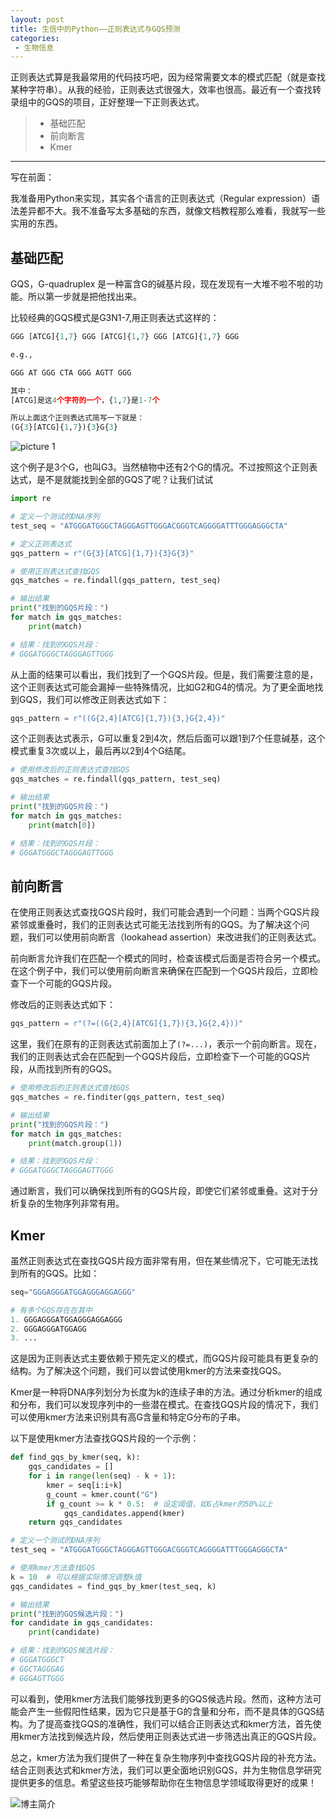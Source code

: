 ```yaml
---
layout: post
title: 生信中的Python——正则表达式与GQS预测
categories:
 - 生物信息
---
```


正则表达式算是我最常用的代码技巧吧，因为经常需要文本的模式匹配（就是查找某种字符串）。从我的经验，正则表达式很强大，效率也很高。最近有一个查找转录组中的GQS的项目，正好整理一下正则表达式。
>* 基础匹配
>* 前向断言
>* Kmer

***

写在前面：

我准备用Python来实现，其实各个语言的正则表达式（Regular expression）语法差异都不大。我不准备写太多基础的东西，就像文档教程那么难看，我就写一些实用的东西。

## 基础匹配

GQS，G-quadruplex 是一种富含G的碱基片段，现在发现有一大堆不啦不啦的功能。所以第一步就是把他找出来。

比较经典的GQS模式是G3N1-7,用正则表达式这样的：

```python
GGG [ATCG]{1,7} GGG [ATCG]{1,7} GGG [ATCG]{1,7} GGG

e.g.,

GGG AT GGG CTA GGG AGTT GGG

其中：
[ATCG]是这4个字符的一个，{1,7}是1-7个

所以上面这个正则表达式简写一下就是：
(G{3}[ATCG]{1,7}){3}G{3} 
```
![picture 1](https://pic.atlasbioinfo.com/pic_1639566409748_1639566417010.png)  

这个例子是3个G，也叫G3。当然植物中还有2个G的情况。不过按照这个正则表达式，是不是就能找到全部的GQS了呢？让我们试试

```python
import re

# 定义一个测试的DNA序列
test_seq = "ATGGGATGGGCTAGGGAGTTGGGACGGGTCAGGGGATTTGGGAGGGCTA"

# 定义正则表达式
gqs_pattern = r"(G{3}[ATCG]{1,7}){3}G{3}"

# 使用正则表达式查找GQS
gqs_matches = re.findall(gqs_pattern, test_seq)

# 输出结果
print("找到的GQS片段：")
for match in gqs_matches:
    print(match)

# 结果：找到的GQS片段：
# GGGATGGGCTAGGGAGTTGGG
```

从上面的结果可以看出，我们找到了一个GQS片段。但是，我们需要注意的是，这个正则表达式可能会漏掉一些特殊情况，比如G2和G4的情况。为了更全面地找到GQS，我们可以修改正则表达式如下：

```python
gqs_pattern = r"((G{2,4}[ATCG]{1,7}){3,}G{2,4})"
```

这个正则表达式表示，G可以重复2到4次，然后后面可以跟1到7个任意碱基，这个模式重复3次或以上，最后再以2到4个G结尾。

```python
# 使用修改后的正则表达式查找GQS
gqs_matches = re.findall(gqs_pattern, test_seq)

# 输出结果
print("找到的GQS片段：")
for match in gqs_matches:
    print(match[0])

# 结果：找到的GQS片段：
# GGGATGGGCTAGGGAGTTGGG
```
## 前向断言

在使用正则表达式查找GQS片段时，我们可能会遇到一个问题：当两个GQS片段紧邻或重叠时，我们的正则表达式可能无法找到所有的GQS。为了解决这个问题，我们可以使用前向断言（lookahead assertion）来改进我们的正则表达式。

前向断言允许我们在匹配一个模式的同时，检查该模式后面是否符合另一个模式。在这个例子中，我们可以使用前向断言来确保在匹配到一个GQS片段后，立即检查下一个可能的GQS片段。

修改后的正则表达式如下：

```python
gqs_pattern = r"(?=((G{2,4}[ATCG]{1,7}){3,}G{2,4}))"
```

这里，我们在原有的正则表达式前面加上了`(?=...)`，表示一个前向断言。现在，我们的正则表达式会在匹配到一个GQS片段后，立即检查下一个可能的GQS片段，从而找到所有的GQS。

```python
# 使用修改后的正则表达式查找GQS
gqs_matches = re.finditer(gqs_pattern, test_seq)

# 输出结果
print("找到的GQS片段：")
for match in gqs_matches:
    print(match.group(1))

# 结果：找到的GQS片段：
# GGGATGGGCTAGGGAGTTGGG
```

通过断言，我们可以确保找到所有的GQS片段，即使它们紧邻或重叠。这对于分析复杂的生物序列非常有用。

## Kmer

虽然正则表达式在查找GQS片段方面非常有用，但在某些情况下，它可能无法找到所有的GQS。比如：

```python
seq="GGGAGGGATGGAGGGAGGAGGG"

# 有多个GQS存在在其中
1. GGGAGGGATGGAGGGAGGAGGG
2. GGGAGGGATGGAGG
3. ...
```


这是因为正则表达式主要依赖于预先定义的模式，而GQS片段可能具有更复杂的结构。为了解决这个问题，我们可以尝试使用kmer的方法来查找GQS。

Kmer是一种将DNA序列划分为长度为k的连续子串的方法。通过分析kmer的组成和分布，我们可以发现序列中的一些潜在模式。在查找GQS片段的情况下，我们可以使用kmer方法来识别具有高G含量和特定G分布的子串。

以下是使用kmer方法查找GQS片段的一个示例：

```python
def find_gqs_by_kmer(seq, k):
    gqs_candidates = []
    for i in range(len(seq) - k + 1):
        kmer = seq[i:i+k]
        g_count = kmer.count("G")
        if g_count >= k * 0.5:  # 设定阈值，如G占kmer的50%以上
            gqs_candidates.append(kmer)
    return gqs_candidates

# 定义一个测试的DNA序列
test_seq = "ATGGGATGGGCTAGGGAGTTGGGACGGGTCAGGGGATTTGGGAGGGCTA"

# 使用kmer方法查找GQS
k = 10  # 可以根据实际情况调整k值
gqs_candidates = find_gqs_by_kmer(test_seq, k)

# 输出结果
print("找到的GQS候选片段：")
for candidate in gqs_candidates:
    print(candidate)

# 结果：找到的GQS候选片段：
# GGGATGGGCT
# GGCTAGGGAG
# GGGAGTTGGG
```

可以看到，使用kmer方法我们能够找到更多的GQS候选片段。然而，这种方法可能会产生一些假阳性结果，因为它只是基于G的含量和分布，而不是具体的GQS结构。为了提高查找GQS的准确性，我们可以结合正则表达式和kmer方法，首先使用kmer方法找到候选片段，然后使用正则表达式进一步筛选出真正的GQS片段。

总之，kmer方法为我们提供了一种在复杂生物序列中查找GQS片段的补充方法。结合正则表达式和kmer方法，我们可以更全面地识别GQS，并为生物信息学研究提供更多的信息。希望这些技巧能够帮助你在生物信息学领域取得更好的成果！



![博主简介](https://pic.atlasbioinfo.com/logo.png)